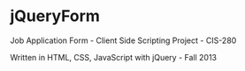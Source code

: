 jQueryForm
==========

Job Application Form - Client Side Scripting Project - CIS-280 

Written in HTML, CSS, JavaScript with jQuery - Fall 2013
